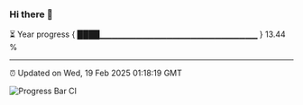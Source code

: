 ### Hi there 👋

⏳ Year progress { ████▁▁▁▁▁▁▁▁▁▁▁▁▁▁▁▁▁▁▁▁▁▁▁▁▁▁ } 13.44 %

---

⏰ Updated on Wed, 19 Feb 2025 01:18:19 GMT

![Progress Bar CI](https://github.com/liununu/liununu/workflows/Progress%20Bar%20CI/badge.svg)
